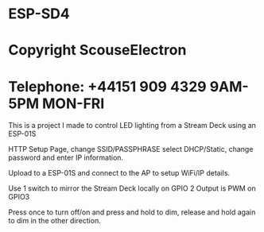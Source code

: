 # ESP-SD4
# Copyright ScouseElectron
# Telephone: +44151 909 4329 9AM-5PM MON-FRI

This is a project I made to control LED lighting from a Stream Deck using an ESP-01S

HTTP Setup Page, change SSID/PASSPHRASE select DHCP/Static, change password and enter IP information.

Upload to a ESP-01S and connect to the AP to setup WiFi/IP details.

Use 1 switch to mirror the Stream Deck locally on GPIO 2
Output is PWM on GPIO3

Press once to turn off/on and press and hold to dim, release and hold again to dim in the other direction.
